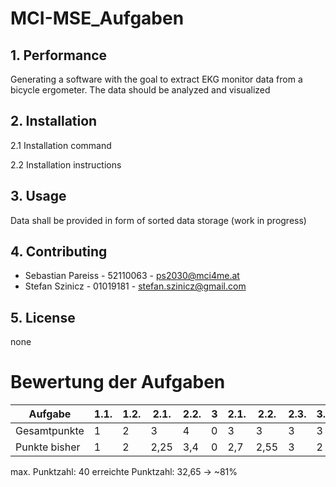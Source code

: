 # MCI-MSE_Aufgaben

## 1. Performance  

Generating a software with the goal to extract EKG monitor data from a bicycle ergometer. The data should be analyzed and visualized

## 2. Installation 

2.1 Installation command

  

2.2 Installation instructions 



## 3. Usage 

Data shall be provided in form of sorted data storage (work in progress)

## 4. Contributing 

  + Sebastian Pareiss - 52110063 - ps2030@mci4me.at 
  + Stefan Szinicz - 01019181 - stefan.szinicz@gmail.com

## 5. License 

none 

# Bewertung der Aufgaben

| Aufgabe       | 1.1. | 1.2. | 2.1. | 2.2. | 3 | 2.1. | 2.2. | 2.3. | 3.1 | 3.2 | 4.1 | 4.2 | 5.1 | 5.2 | 5.3 | 5.4 |
|---------------|------|------|------|------|---|------|------|------|-----|-----|-----|-----|-----|-----|-----|-----|
| Gesamtpunkte  | 1    | 2    | 3    | 4    | 0 | 3    | 3    | 3    | 3   | 3   | 2   | 3   | 2   | 3   | 3   | 2   | 
| Punkte bisher | 1    | 2    | 2,25 | 3,4  | 0 | 2,7  | 2,55 | 3    | 2   | 1   | 1,9 | 2,55| 2   | 3   | 1,5 | 1,8 |



max. Punktzahl: 40
erreichte Punktzahl: 32,65 -> ~81%
